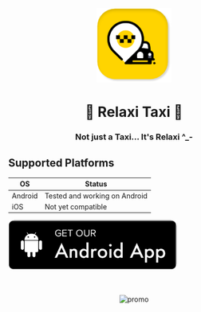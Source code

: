  <p align="center">
  <img src="repo_assets/1.png" alt="logo" height="150" />
</p>  
<h1 align="center">
 🏁 Relaxi Taxi 🏁
  </h1>
  <h3 align="center">
   Not just a Taxi... It's Relaxi ^_- 
 </h3>  
 
 ## Supported Platforms
 
 <p>


| OS | Status |
| -- | -- |
| Android | Tested and working on Android |
| iOS | Not yet compatible |


<a href=""> 
    <img src="repo_assets/android-button.png"
         alt="Get it on Android" height="100">
</a>
 </p>
</br></br>

<div align="center">
  <img src="repo_assets/app_promo.png" alt="promo" />
 </div>
